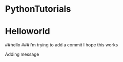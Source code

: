 # PythonTutorials
# Helloworld
##hello
###I'm trying to add a commit I hope this works

Adding message
